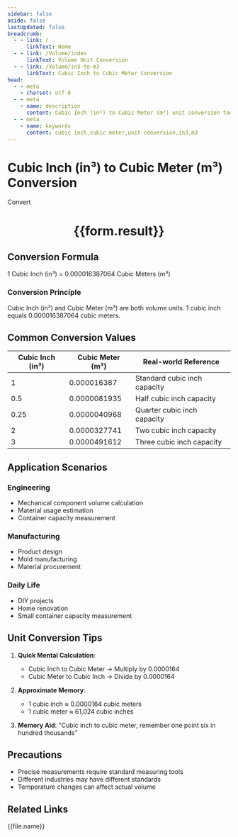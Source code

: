 ```yaml
---
sidebar: false
aside: false
lastUpdated: false
breadcrumb:
  - - link: /
      linkText: Home
  - - link: /Volume/index
      linkText: Volume Unit Conversion
  - - link: /Volume/in3-to-m3
      linkText: Cubic Inch to Cubic Meter Conversion
head:
  - - meta
    - charset: utf-8
  - - meta
    - name: description
      content: Cubic Inch (in³) to Cubic Meter (m³) unit conversion tool. 1 cubic inch equals 0.000016387064 cubic meters.
  - - meta
    - name: keywords
      content: cubic inch,cubic meter,unit conversion,in3,m3
---
```


# Cubic Inch (in³) to Cubic Meter (m³) Conversion

<script setup>
import { onMounted, reactive, inject ,ref  } from 'vue'
import { NButton,NForm ,NFormItem,NInput,NInputNumber,NSelect,NCard,useMessage ,NGrid ,NGi } from 'naive-ui'
import { defineClientComponent } from 'vitepress'
import { Volume } from '../files';

const convert = inject('convert')
const formRef = ref(null);
const rules = {
  number:{
    required: true,
    type: 'number',
    trigger: "blur"
  }
}
const form = reactive({
  number:null,
  result:'',
  title:'Cubic Inch (in³) to Cubic Meter (m³) Conversion'
})

const convertHandler = (e) => {
  e.preventDefault();
  formRef.value?.validate((errors)=>{
    if (!errors) {
      form.result = `${form.number} in³ = ${convert(form.number).from('in3').to('m3')} m³`
    }
  })
}
</script>

<n-form size="large" :model="form" ref='formRef' :rules="rules">
  <n-form-item label="Value" path="number">
    <n-input-number size="large" style="width:100%" :min="0" v-model:value="form.number" placeholder="Enter cubic inch value" />
  </n-form-item>
  <n-form-item>
    <n-button type="info" style="width:100%" @click="convertHandler">Convert</n-button>
  </n-form-item>
</n-form>
<n-card embedded :bordered="false" hoverable>
  <div style="text-align:center">
    <h1>{{form.result}}</h1>
  </div>
</n-card>

## Conversion Formula
1 Cubic Inch (in³) = 0.000016387064 Cubic Meters (m³)

### Conversion Principle
Cubic Inch (in³) and Cubic Meter (m³) are both volume units. 1 cubic inch equals 0.000016387064 cubic meters.

## Common Conversion Values
| Cubic Inch (in³) | Cubic Meter (m³) | Real-world Reference                 |
|-------------------|------------------|--------------------------------------|
| 1                 | 0.000016387      | Standard cubic inch capacity         |
| 0.5               | 0.0000081935     | Half cubic inch capacity             |
| 0.25              | 0.0000040968     | Quarter cubic inch capacity          |
| 2                 | 0.0000327741     | Two cubic inch capacity              |
| 3                 | 0.0000491612     | Three cubic inch capacity            |

## Application Scenarios
### Engineering
- Mechanical component volume calculation
- Material usage estimation
- Container capacity measurement

### Manufacturing
- Product design
- Mold manufacturing
- Material procurement

### Daily Life
- DIY projects
- Home renovation
- Small container capacity measurement

## Unit Conversion Tips
1. **Quick Mental Calculation**:
   - Cubic Inch to Cubic Meter → Multiply by 0.0000164
   - Cubic Meter to Cubic Inch → Divide by 0.0000164

2. **Approximate Memory**:
   - 1 cubic inch ≈ 0.0000164 cubic meters
   - 1 cubic meter ≈ 61,024 cubic inches

3. **Memory Aid**:
   "Cubic inch to cubic meter, remember one point six in hundred thousands"

## Precautions
- Precise measurements require standard measuring tools
- Different industries may have different standards
- Temperature changes can affect actual volume

## Related Links
<n-grid x-gap="12" :cols="2">
  <n-gi v-for="(file, index) in Volume" :key="index">
    <n-button
      text
      tag="a"
      :href="file.path"
      type="info"
    >
      {{file.name}}
    </n-button>
  </n-gi>
</n-grid>